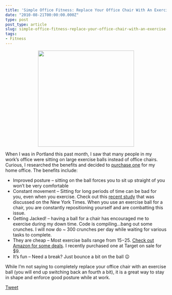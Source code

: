 ```yaml
---
title: 'Simple Office Fitness: Replace Your Office Chair With An Exercise Ball'
date: "2010-08-21T00:00:00.000Z"
type: post 
post_type: article
slug: simple-office-fitness-replace-your-office-chair-with-an-exercise-ball
tags: 
- Fitness
---
```

<p style="text-align: center;">
  <a href="http://www.amazon.com/gp/product/B000FH2W4A?ie=UTF8&tag=codnerandnon-20&linkCode=as2&camp=1789&creative=9325&creativeASIN=B000FH2W4A"><img class="size-thumbnail wp-image-843" title="513N0EDXN5L._SS500_" src="http://brandontreb.com/wp-content/uploads/2010/08/513N0EDXN5L._SS500_-300x300.jpg" alt="" width="300" height="300" /></a>
</p>

<p style="text-align: left;">
  <a href="http://brandontreb.com/wp-content/uploads/2010/08/513N0EDXN5L._SS500_.jpeg"></a>When I was in Portland this past month, I saw that many people in my work&#8217;s office were sitting on large exercise balls instead of office chairs. Curious, I researched the benefits and decided to <a href="http://www.amazon.com/gp/product/B000FH2W4A?ie=UTF8&tag=codnerandnon-20&linkCode=as2&camp=1789&creative=9325&creativeASIN=B000FH2W4A" target="_blank">purchase one</a> for my home office. The benefits include:
</p>

  * Improved posture &#8211; sitting on the ball forces you to sit up straight of you won&#8217;t be very comfortable
  * Constant movement &#8211; Sitting for long periods of time can be bad for you, even when you exercise. Check out this [recent study][1] that was discussed on the New York Times. When you use an exercise ball for a chair, you are constantly repositioning yourself and are combatting this issue.
  * Getting Jacked! &#8211; having a ball for a chair has encouraged me to exercise during my down time. Code is compiling&#8230;bang out some crunches. I will now do ~ 300 crunches per day while waiting for various tasks to complete.
  * They are cheap &#8211; Most exercise balls range from $15-$25. [Check out Amazon for some deals][2]. I recently purchased one at Target on sale for $9.
  * It&#8217;s fun &#8211; Need a break? Just bounce a bit on the ball 😉

While I&#8217;m not saying to completely replace your office chair with an exercise ball (you will end up switching back an fourth a bit), it is a great way to stay in shape and enforce good posture while at work.

<div style="">
  <a href="http://twitter.com/share" class="twitter-share-button" data-count="horizontal" data-text="Simple Office Fitness: Replace Your Office Chair With An Exercise Ball" data-url="http://brandontreb.com/simple-office-fitness-replace-your-office-chair-with-an-exercise-ball"  data-via="brandontreb" data-related="brandontreb:">Tweet</a>
</div>

 [1]: http://well.blogs.nytimes.com/2010/07/14/phys-ed-the-men-who-stare-at-screens/
 [2]: http://www.amazon.com/gp/product/B000FH2W4A?ie=UTF8&tag=codnerandnon-20&linkCode=as2&camp=1789&creative=9325&creativeASIN=B000FH2W4A